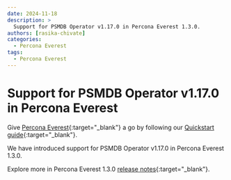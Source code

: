 ```yaml
---
date: 2024-11-18
description: >
  Support for PSMDB Operator v1.17.0 in Percona Everest 1.3.0.
authors: [rasika-chivate]
categories:
  - Percona Everest
tags:
  - Percona Everest
---
```


# Support for PSMDB Operator v1.17.0 in Percona Everest

<!-- more -->

Give [Percona Everest](https://docs.percona.com/everest/index.html){:target="_blank"} a go by following our [Quickstart guide](https://docs.percona.com/everest/quickstart-guide/quick-install.html){:target="_blank"}.

We have introduced support for PSMDB Operator v1.17.0 in Percona Everest 1.3.0. 

Explore more in Percona Everest 1.3.0 [release notes](https://docs.percona.com/everest/release-notes/Percona-Everest-1.3.0-%282024-11-18%29.html){:target="_blank"}.


